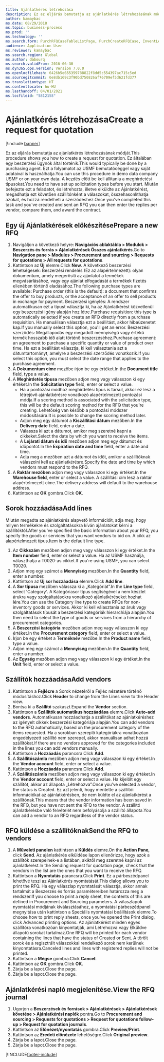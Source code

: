 ```yaml
---
title: Ajánlatkérés létrehozása
description: Ez az eljárás bemutatja az ajánlatkérés létrehozásának módját.
author: kamaybac
ms.date: 08/29/2018
ms.topic: business-process
ms.prod: ''
ms.technology: ''
ms.search.form: PurchRFQCaseTableListPage, PurchCreateRFQCase, InventLocationIdLookup, PurchRFQCaseTable, InventItemIdLookupSimple, EcoResCategorySingleLookup, UnitOfMeasureLookup, PurchRFQEditLines, PurchRFQEditLinesPrintOptions, VendRFQJournal, SrsReportViewerForm
audience: Application User
ms.reviewer: kamaybac
ms.search.region: Global
ms.author: dabourq
ms.search.validFrom: 2016-06-30
ms.dyn365.ops.version: Version 7.0.0
ms.openlocfilehash: 6426b5e655359788822f8dd5c554397ac715c5ed
ms.sourcegitcommit: 0e8db169c3f90bd750826af76709ef5d621fd377
ms.translationtype: HT
ms.contentlocale: hu-HU
ms.lasthandoff: 04/01/2021
ms.locfileid: "5812158"
---
```

# <a name="create-a-request-for-quotation"></a><span data-ttu-id="4c42c-103">Ajánlatkérés létrehozása</span><span class="sxs-lookup"><span data-stu-id="4c42c-103">Create a request for quotation</span></span>

[!include [banner](../../includes/banner.md)]

<span data-ttu-id="4c42c-104">Ez az eljárás bemutatja az ajánlatkérés létrehozásának módját.</span><span class="sxs-lookup"><span data-stu-id="4c42c-104">This procedure shows you how to create a request for quotation.</span></span> <span data-ttu-id="4c42c-105">Ez általában egy beszerzési ügynök által történik.</span><span class="sxs-lookup"><span data-stu-id="4c42c-105">This would typically be done by a purchasing agent.</span></span> <span data-ttu-id="4c42c-106">Ezt a folyamatot az USMF bemutatócéggel vagy saját adataival is használhatja.</span><span class="sxs-lookup"><span data-stu-id="4c42c-106">You can use this procedure in demo data company USMF or on your own data.</span></span> <span data-ttu-id="4c42c-107">A kezdés előtt be kell állítania a meghirdetési típusokat.</span><span class="sxs-lookup"><span data-stu-id="4c42c-107">You need to have set up solicitation types before you start.</span></span> <span data-ttu-id="4c42c-108">Miután befejezte ezt a feladatot, és létrehozta, illetve elküldte az Ajánlatkérést, megadhatja ezt követően szállítónként a válaszokat, összehasonlíthatja azokat, és hozzá rendelheti a szerződéshez.</span><span class="sxs-lookup"><span data-stu-id="4c42c-108">Once you've completed this task and you've created and sent an RFQ you can then enter the replies per vendor, compare them, and award the contract.</span></span>


## <a name="prepare-a-new-rfq"></a><span data-ttu-id="4c42c-109">Egy új Ajánlatkérések előkészítése</span><span class="sxs-lookup"><span data-stu-id="4c42c-109">Prepare a new RFQ</span></span>
1. <span data-ttu-id="4c42c-110">Navigáljon a következő helyre: **Navigációs ablaktábla > Modulok > Beszerzés és forrás > Ajánlatkérések Összes ajánlatkérés**.</span><span class="sxs-lookup"><span data-stu-id="4c42c-110">Go to **Navigation pane > Modules > Procurement and sourcing > Requests for quotations > All requests for quotations**.</span></span>
2. <span data-ttu-id="4c42c-111">Kattintson az **Új** elemre.</span><span class="sxs-lookup"><span data-stu-id="4c42c-111">Click **New**.</span></span>
    <span data-ttu-id="4c42c-112">A következő beszerzési lehetségesek: Beszerzési rendelés (Ez az alapértelmezett): olyan dokumentum, amely megerősíti az ajánlatot a termékek megvásárlásához, vagy egy ajánlat elfogadását a termékek fizetés ellenében történő eladásához.</span><span class="sxs-lookup"><span data-stu-id="4c42c-112">The following purchase types are available: Purchase order (this is the default): a document that confirms the offer to buy products, or the acceptance of an offer to sell products in exchange for payment.</span></span> <span data-ttu-id="4c42c-113">Beszerzési igénylés: A rendszer automatikusan ezt a típust választja ki, ha az Ajánlatkérést közvetlenül egy beszerzési igény alapján hoz létre.</span><span class="sxs-lookup"><span data-stu-id="4c42c-113">Purchase requisition: this type is automatically selected if you create an RFQ directly from a purchase requisition.</span></span> <span data-ttu-id="4c42c-114">Ha manuálisan választja ezt a beállítást, akkor hibaüzenetet kap.</span><span class="sxs-lookup"><span data-stu-id="4c42c-114">If you manually select this option, you'll get an error.</span></span> <span data-ttu-id="4c42c-115">Beszerzési szerződés: Megállapodás egy megadott mennyiségű vagy értékű termék hosszabb idő alatt történő beszerzéséhez.</span><span class="sxs-lookup"><span data-stu-id="4c42c-115">Purchase agreement: an agreement to purchase a specific quantity or value of product over time.</span></span> <span data-ttu-id="4c42c-116">Ha ezt a beállítást választja, ki kell választania azt a dátumtartományt, amelyre a beszerzési szerződés vonatkozik.</span><span class="sxs-lookup"><span data-stu-id="4c42c-116">If you select this option, you must select the date range that applies to the purchase agreement.</span></span>  
3. <span data-ttu-id="4c42c-117">A **Dokumentum címe** mezőbe írjon be egy értéket.</span><span class="sxs-lookup"><span data-stu-id="4c42c-117">In the **Document title** field, type a value.</span></span>
4. <span data-ttu-id="4c42c-118">A **Meghirdetés típusa** mezőben adjon meg vagy válasszon ki egy értéket.</span><span class="sxs-lookup"><span data-stu-id="4c42c-118">In the **Solicitation type** field, enter or select a value.</span></span>
    + <span data-ttu-id="4c42c-119">Ha a pontozási módhoz meghirdetési típus is társul, akkor ez lesz a létrejövő ajánlatkérésre vonatkozó alapértelmezett pontozási módja.</span><span class="sxs-lookup"><span data-stu-id="4c42c-119">If a scoring method is associated with the solicitation type, this will be the default scoring method for the RFQ that you're creating.</span></span> <span data-ttu-id="4c42c-120">Lehetőség van később a pontozási módszer módosítására.</span><span class="sxs-lookup"><span data-stu-id="4c42c-120">It is possible to change the scoring method later.</span></span>  
    + <span data-ttu-id="4c42c-121">Adjon meg egy dátumot a **Kiszállítási dátum** mezőben.</span><span class="sxs-lookup"><span data-stu-id="4c42c-121">In the **Delivery date** field, enter a date.</span></span>  
    + <span data-ttu-id="4c42c-122">Válassza ki azt a dátumot, amikor meg szeretné kapni a cikkeket.</span><span class="sxs-lookup"><span data-stu-id="4c42c-122">Select the date by which you want to receive the items.</span></span>  
    + <span data-ttu-id="4c42c-123">A **Lejárati dátum és idő** mezőben adjon meg egy dátumot és időpontot.</span><span class="sxs-lookup"><span data-stu-id="4c42c-123">In the **Expiration date and time** field, enter a date and time.</span></span>  
    + <span data-ttu-id="4c42c-124">Adja meg a mezőben azt a dátumot és időt, amikor a szállítóknak válaszolni kell az ajánlatkérésre.</span><span class="sxs-lookup"><span data-stu-id="4c42c-124">Specify the date and time by which vendors must respond to the RFQ.</span></span>  
5. <span data-ttu-id="4c42c-125">A **Raktár mezőben** adjon meg vagy válasszon ki egy értéket.</span><span class="sxs-lookup"><span data-stu-id="4c42c-125">In the **Warehouse field**, enter or select a value.</span></span> <span data-ttu-id="4c42c-126">A szállítási cím lesz a raktár alapértelmezett címe.</span><span class="sxs-lookup"><span data-stu-id="4c42c-126">The delivery address will default to the warehouse address.</span></span>  
6. <span data-ttu-id="4c42c-127">Kattintson az **OK** gombra.</span><span class="sxs-lookup"><span data-stu-id="4c42c-127">Click **OK**.</span></span>

## <a name="add-lines"></a><span data-ttu-id="4c42c-128">Sorok hozzáadása</span><span class="sxs-lookup"><span data-stu-id="4c42c-128">Add lines</span></span>

<span data-ttu-id="4c42c-129">Miután megadta az ajánlatkérés alapvető információit, adja meg, hogy milyen termékekre és szolgáltatásokra kíván ajánlatokat kérni a szállítóktól.</span><span class="sxs-lookup"><span data-stu-id="4c42c-129">After you've specified the basic information about your RFQ, you specify the goods or services that you want vendors to bid on.</span></span> <span data-ttu-id="4c42c-130">A cikk az alapértelmezett típus.</span><span class="sxs-lookup"><span data-stu-id="4c42c-130">Item is the default line type.</span></span>

1. <span data-ttu-id="4c42c-131">Az **Cikkszám** mezőben adjon meg vagy válasszon ki egy értéket.</span><span class="sxs-lookup"><span data-stu-id="4c42c-131">In the **Item number** field, enter or select a value.</span></span> <span data-ttu-id="4c42c-132">Ha az USMF használja, választhatja a T0020-as cikket.</span><span class="sxs-lookup"><span data-stu-id="4c42c-132">If you're using USMF, you can select T0020.</span></span>  
2. <span data-ttu-id="4c42c-133">Adjon meg egy számot a **Mennyiség** mezőben.</span><span class="sxs-lookup"><span data-stu-id="4c42c-133">In the **Quantity** field, enter a number.</span></span>
3. <span data-ttu-id="4c42c-134">Kattintson az **Új sor hozzáadása** elemre.</span><span class="sxs-lookup"><span data-stu-id="4c42c-134">Click **Add line**.</span></span>
4. <span data-ttu-id="4c42c-135">A **Sor típusa** mezőben válassza ki a „Kategóriát”.</span><span class="sxs-lookup"><span data-stu-id="4c42c-135">In the **Line type** field, select 'Category'.</span></span> <span data-ttu-id="4c42c-136">A Kategóriasor típus segítségével a nem készlet árukra vagy szolgáltatásokra vonatkozó ajánlatkéréseket hozhat lére.</span><span class="sxs-lookup"><span data-stu-id="4c42c-136">You can use the Category line type to create RFQs for non-inventory goods or services.</span></span> <span data-ttu-id="4c42c-137">Akkor ki kell választania az áruk vagy szolgáltatások típusát a beszerzési kategóriák hierarchiája alapján.</span><span class="sxs-lookup"><span data-stu-id="4c42c-137">You then need to select the type of goods or services from a hierarchy of procurement categories.</span></span>  
5. <span data-ttu-id="4c42c-138">A **Beszerzési kategória** mezőben adjon meg vagy válasszon ki egy értéket.</span><span class="sxs-lookup"><span data-stu-id="4c42c-138">In the **Procurement category** field, enter or select a value.</span></span>
6. <span data-ttu-id="4c42c-139">Írjon be egy értéket a **Terméknév** mezőbe.</span><span class="sxs-lookup"><span data-stu-id="4c42c-139">In the **Product name** field, type a value.</span></span>
7. <span data-ttu-id="4c42c-140">Adjon meg egy számot a **Mennyiség** mezőben.</span><span class="sxs-lookup"><span data-stu-id="4c42c-140">In the **Quantity** field, enter a number.</span></span>
8. <span data-ttu-id="4c42c-141">Az **Egység** mezőben adjon meg vagy válasszon ki egy értéket.</span><span class="sxs-lookup"><span data-stu-id="4c42c-141">In the **Unit** field, enter or select a value.</span></span>

## <a name="add-vendors"></a><span data-ttu-id="4c42c-142">Szállítók hozzáadása</span><span class="sxs-lookup"><span data-stu-id="4c42c-142">Add vendors</span></span>
1. <span data-ttu-id="4c42c-143">Kattintson a **Fejlécre** a Sorok nézetéről a Fejléc nézetére történő módosításhoz.</span><span class="sxs-lookup"><span data-stu-id="4c42c-143">Click **Header** to change from the Lines view to the Header view.</span></span> 
2. <span data-ttu-id="4c42c-144">Bontsa ki a **Szállító** szakaszt.</span><span class="sxs-lookup"><span data-stu-id="4c42c-144">Expand the **Vendor** section.</span></span>
3. <span data-ttu-id="4c42c-145">Kattintson a **Szállítók automatikus hozzáadása** elemre.</span><span class="sxs-lookup"><span data-stu-id="4c42c-145">Click **Auto-add vendors**.</span></span> <span data-ttu-id="4c42c-146">Automatikusan hozzáadhatja a szállítókat az ajánlatkéréshez az igényelt cikkek beszerzési kategóriája alapján.</span><span class="sxs-lookup"><span data-stu-id="4c42c-146">You can add vendors to the RFQ automatically, based on the procurement category of the items requested.</span></span> <span data-ttu-id="4c42c-147">Ha a sorokban szereplő kategóriákra vonatkozóan engedélyezett szállító nem szerepel, akkor manuálisan adhat hozzá szállítókat.</span><span class="sxs-lookup"><span data-stu-id="4c42c-147">If there are no vendors approved for the categories included in the lines you can add vendors manually.</span></span>  
4. <span data-ttu-id="4c42c-148">Kattintson a **Hozzáadás** parancsra.</span><span class="sxs-lookup"><span data-stu-id="4c42c-148">Click **Add**.</span></span>
5. <span data-ttu-id="4c42c-149">A **Szállítószámla** mezőben adjon meg vagy válasszon ki egy értéket.</span><span class="sxs-lookup"><span data-stu-id="4c42c-149">In the **Vendor account** field, enter or select a value.</span></span>
6. <span data-ttu-id="4c42c-150">Kattintson a **Hozzáadás** parancsra.</span><span class="sxs-lookup"><span data-stu-id="4c42c-150">Click **Add**.</span></span>
7. <span data-ttu-id="4c42c-151">A **Szállítószámla** mezőben adjon meg vagy válasszon ki egy értéket.</span><span class="sxs-lookup"><span data-stu-id="4c42c-151">In the **Vendor account** field, enter or select a value.</span></span> <span data-ttu-id="4c42c-152">Ha kijelölt egy szállítót, akkor az állapota „Létrehozva”.</span><span class="sxs-lookup"><span data-stu-id="4c42c-152">Once you've selected a vendor, the status is Created.</span></span> <span data-ttu-id="4c42c-153">Ez azt jelenti, hogy mentette a szállítói információkat az ajánlatkérésben, de nem küldte el az ajánlatkérést a szállítónak.</span><span class="sxs-lookup"><span data-stu-id="4c42c-153">This means that the vendor information has been saved in the RFQ, but you have not sent the RFQ to the vendor.</span></span> <span data-ttu-id="4c42c-154">A szállító ajánlatkérésbe való felvételét nem befolyásolja a szállító állapota.</span><span class="sxs-lookup"><span data-stu-id="4c42c-154">You can add a vendor to an RFQ regardless of the vendor status.</span></span>  

## <a name="send-the-rfq-to-vendors"></a><span data-ttu-id="4c42c-155">RFQ küldése a szállítóknak</span><span class="sxs-lookup"><span data-stu-id="4c42c-155">Send the RFQ to vendors</span></span>
1. <span data-ttu-id="4c42c-156">A **Műveleti panelen** kattintson a **Küldés** elemre.</span><span class="sxs-lookup"><span data-stu-id="4c42c-156">On the **Action Pane**, click **Send**.</span></span> <span data-ttu-id="4c42c-157">Az ajánlatkérés elküldése lapon ellenőrizze, hogy azok a szállítók szerepelnek-e a listában, akiktől meg szeretné kapni az ajánlatkérést.</span><span class="sxs-lookup"><span data-stu-id="4c42c-157">In the Sending request for quotation page, check that the vendors in the list are the ones that you want to receive the RFQ.</span></span>  
2. <span data-ttu-id="4c42c-158">Kattintson a **Nyomtatás** parancsra.</span><span class="sxs-lookup"><span data-stu-id="4c42c-158">Click **Print**.</span></span> <span data-ttu-id="4c42c-159">Ez a párbeszédpanel lehetővé teszi az Ajánlatkérés nyomtatását.</span><span class="sxs-lookup"><span data-stu-id="4c42c-159">This dialog allows you to print the RFQ.</span></span> <span data-ttu-id="4c42c-160">Ha egy válaszlap nyomtatását választja, akkor annak tartalmát a Beszerzés és forrás paramétereiben határozza meg a rendszer.</span><span class="sxs-lookup"><span data-stu-id="4c42c-160">If you choose to print a reply sheet, the contents of this are defined in Procurement and Sourcing parameters.</span></span> <span data-ttu-id="4c42c-161">A válaszlapok nyomtatási módjának kiválasztásához, a nyomtatási párbeszédpanel megnyitása után kattintson a Speciális nyomtatási beállítások elemre.</span><span class="sxs-lookup"><span data-stu-id="4c42c-161">To choose how to print reply sheets, once you've opened the Print dialog, click Advanced printing options.</span></span> <span data-ttu-id="4c42c-162">Az ajánlatkérést minden egyes szállítóra vonatkozóan kinyomtatják, ami Létrehozva vagy Elküldve állapotú sorokat tartalmaz.</span><span class="sxs-lookup"><span data-stu-id="4c42c-162">One RFQ will be printed for each vendor containing the lines that have the status of Created or Sent.</span></span> <span data-ttu-id="4c42c-163">A törölt sorok és a regisztrált válaszokkal rendelkező sorok nem kerülnek kinyomtatásra.</span><span class="sxs-lookup"><span data-stu-id="4c42c-163">Canceled lines and lines with registered replies will not be printed.</span></span>   
3. <span data-ttu-id="4c42c-164">Kattintson a **Mégse** gombra.</span><span class="sxs-lookup"><span data-stu-id="4c42c-164">Click **Cancel**.</span></span>
4. <span data-ttu-id="4c42c-165">Kattintson az **OK** gombra.</span><span class="sxs-lookup"><span data-stu-id="4c42c-165">Click **OK**.</span></span>
5. <span data-ttu-id="4c42c-166">Zárja be a lapot.</span><span class="sxs-lookup"><span data-stu-id="4c42c-166">Close the page.</span></span>
6. <span data-ttu-id="4c42c-167">Zárja be a lapot.</span><span class="sxs-lookup"><span data-stu-id="4c42c-167">Close the page.</span></span>

## <a name="view-the-rfq-journal"></a><span data-ttu-id="4c42c-168">Ajánlatkérési napló megjelenítése.</span><span class="sxs-lookup"><span data-stu-id="4c42c-168">View the RFQ journal</span></span>
1. <span data-ttu-id="4c42c-169">Ugorjon a **Beszerzések és források > Ajánlatkérések > Ajánlatkérések követése > Ajánlatkérési naplók** pontra.</span><span class="sxs-lookup"><span data-stu-id="4c42c-169">Go to **Procurement and sourcing > Requests for quotations > Request for quotations follow-up > Request for quotation journals**.</span></span>
2. <span data-ttu-id="4c42c-170">Kattintson az **Előnézet/nyomtatás** gombra.</span><span class="sxs-lookup"><span data-stu-id="4c42c-170">Click **Preview/Print**.</span></span>
3. <span data-ttu-id="4c42c-171">Kattintson az **Eredeti előnézete** lehetőségre.</span><span class="sxs-lookup"><span data-stu-id="4c42c-171">Click **Original preview**.</span></span>
4. <span data-ttu-id="4c42c-172">Zárja be a lapot.</span><span class="sxs-lookup"><span data-stu-id="4c42c-172">Close the page.</span></span>
5. <span data-ttu-id="4c42c-173">Zárja be a lapot.</span><span class="sxs-lookup"><span data-stu-id="4c42c-173">Close the page.</span></span>



[!INCLUDE[footer-include](../../../includes/footer-banner.md)]